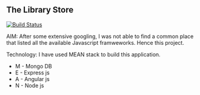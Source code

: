 The Library Store
-----------------
[![Build Status](https://travis-ci.org/arvindr21/TheLibraryStore.png?branch=master)](https://travis-ci.org/arvindr21/TheLibraryStore)

AIM: After some extensive googling, I was not able to find a common place that listed all the available Javascript framweworks. Hence this project. 

Technology: I have used MEAN stack to build this application. 

- M - Mongo DB
- E - Express js
- A - Angular js
- N - Node js
